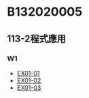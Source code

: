 # B132020005

## 113-2程式應用

### W1
- [EX01-01](https://colab.research.google.com/drive/1GXSs8o2qj2qHW2FPhR-nz2m3OOBeaI6W#scrollTo=_Gtmtp6UEH6V)
- [EX01-02](https://colab.research.google.com/drive/1al-uXfacA4qThvTx99PtxLBRI8okpOGT#scrollTo=AJI_GOotK6G-)
- [EX01-03](https://colab.research.google.com/drive/1QR7_6Psw3q0KaKoSQPspTdgRuOaS6pQl#scrollTo=Ce6kBmyxRr6M)
